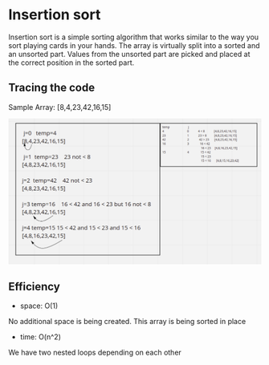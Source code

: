 # Insertion sort

Insertion sort is a simple sorting algorithm that works similar to the way you sort playing cards in your hands. The array is virtually split into a sorted and an unsorted part. Values from the unsorted part are picked and placed at the correct position in the sorted part.

## Tracing the code

Sample Array: [8,4,23,42,16,15]

![blog image](blog.png)

## Efficiency

- space: O(1)

No additional space is being created. This array is being sorted in place

- time: O(n^2)

We have two nested loops depending on each other

